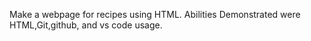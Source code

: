 Make a webpage for recipes using HTML.
Abilities Demonstrated were HTML,Git,github, and vs code usage.
